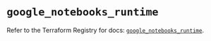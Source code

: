 # `google_notebooks_runtime`

Refer to the Terraform Registry for docs: [`google_notebooks_runtime`](https://registry.terraform.io/providers/hashicorp/google-beta/6.32.0/docs/resources/google_notebooks_runtime).
